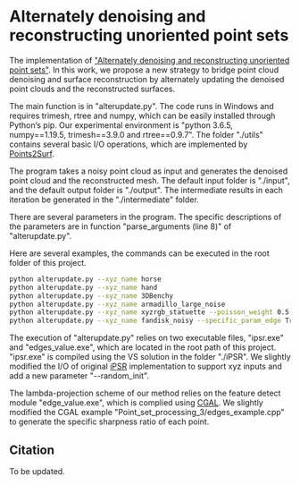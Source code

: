 # Alternately denoising and reconstructing unoriented point sets

The implementation of ["Alternately denoising and reconstructing unoriented point sets"](https://arxiv.org/abs/2305.00391).
In this work, we propose a new strategy to bridge point cloud denoising and surface reconstruction by alternately updating the denoised point clouds and the reconstructed surfaces.

The main function is in "alterupdate.py". The code runs in Windows and requires trimesh, rtree and numpy, which can be easily installed through Python‘s pip. Our experimental environment is "python 3.6.5, numpy==1.19.5, trimesh==3.9.0 and rtree==0.9.7".
The folder "./utils" contains several basic I/O operations, which are implemented by [Points2Surf]( https://github.com/ErlerPhilipp/points2surf).

The program takes a noisy point cloud as input and generates the denoised point cloud and the reconstructed mesh. The default input folder is "./input", and the default output folder is "./output".
The intermediate results in each iteration be generated in the "./intermediate" folder.

There are several parameters in the program. The specific descriptions of the parameters are in function "parse_arguments (line 8)" of "alterupdate.py".

Here are several examples, the commands can be executed in the root folder of this project.

```bash
python alterupdate.py --xyz_name horse
python alterupdate.py --xyz_name hand
python alterupdate.py --xyz_name 3DBenchy
python alterupdate.py --xyz_name armadillo_large_noise
python alterupdate.py --xyz_name xyzrgb_statuette --poisson_weight 0.5
python alterupdate.py --xyz_name fandisk_noisy --specific_param_edge True --c 0.11 --sigma 0.05
```

The execution of "alterupdate.py" relies on two executable files, "ipsr.exe" and "edges_value.exe", which are located in the root path of this project.
"ipsr.exe" is compiled using the VS solution in the folder "./iPSR". We slightly modified the I/O of original [iPSR](https://github.com/houfei0801/ipsr) implementation to support xyz inputs and add a new parameter "--random_init".

The lambda-projection scheme of our method relies on the feature detect module "edge_value.exe", which is complied using [CGAL](www.cgal.org). 
We slightly modified the CGAL example "Point_set_processing_3/edges_example.cpp" to generate the specific sharpness ratio of each point. 


## Citation
To be updated.

